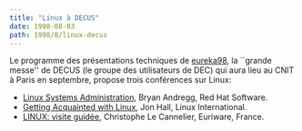 ```yaml
---
title: "Linux à DECUS"
date: 1998-08-03
path: 1998/8/linux-decus
---
```


<P>
Le programme des présentations techniques de <A HREF="http://www.eureka98.com/">eureka98</A>, la ``grande messe'' de
DECUS (le groupe des utilisateurs de DEC) qui aura lieu au CNIT à Paris
en septembre, propose trois conférences sur Linux:
</P>

<UL>

<LI><A HREF="http://www.eureka98.com/seminars/M17.html">Linux Systems Administration</A>, Bryan Andregg, Red Hat Software.
<LI><A HREF="http://www.eureka98.com/seminars/S13.html">Getting Acquainted with Linux</A>, Jon Hall, Linux International.
<LI><A HREF="http://www.eureka98.com/seminars/M19.html">LINUX: visite guidée</A>, Christophe Le Cannelier, Euriware, France.
</UL>


